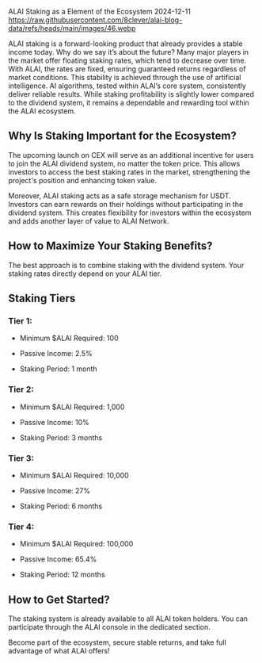 ALAI Staking as a Element of the Ecosystem
2024-12-11
https://raw.githubusercontent.com/8clever/alai-blog-data/refs/heads/main/images/46.webp


ALAI staking is a forward-looking product that already provides a stable income today. Why do we say it’s about the future? Many major players in the market offer floating staking rates, which tend to decrease over time. With ALAI, the rates are fixed, ensuring guaranteed returns regardless of market conditions.
This stability is achieved through the use of artificial intelligence. AI algorithms, tested within ALAI’s core system, consistently deliver reliable results. While staking profitability is slightly lower compared to the dividend system, it remains a dependable and rewarding tool within the ALAI ecosystem.

## Why Is Staking Important for the Ecosystem?

The upcoming launch on CEX will serve as an additional incentive for users to join the ALAI dividend system, no matter the token price. This allows investors to access the best staking rates in the market, strengthening the project's position and enhancing token value.

Moreover, ALAI staking acts as a safe storage mechanism for USDT. Investors can earn rewards on their holdings without participating in the dividend system. This creates flexibility for investors within the ecosystem and adds another layer of value to ALAI Network.

## How to Maximize Your Staking Benefits?

The best approach is to combine staking with the dividend system. Your staking rates directly depend on your ALAI tier.

## Staking Tiers

### Tier 1:

- Minimum $ALAI Required: 100

- Passive Income: 2.5%

- Staking Period: 1 month

### Tier 2:
- Minimum $ALAI Required: 1,000

- Passive Income: 10%

- Staking Period: 3 months

### Tier 3:
- Minimum $ALAI Required: 10,000

- Passive Income: 27%

- Staking Period: 6 months

### Tier 4:
- Minimum $ALAI Required: 100,000

- Passive Income: 65.4%

- Staking Period: 12 months

## How to Get Started?

The staking system is already available to all ALAI token holders. You can participate through the ALAI console in the dedicated section.

Become part of the ecosystem, secure stable returns, and take full advantage of what ALAI offers!
